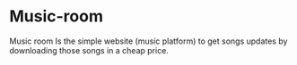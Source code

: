 # Music-room
Music room Is the simple website (music platform) to get songs updates by downloading those songs in a cheap price.
